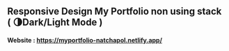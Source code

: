 ## Responsive Design My Portfolio non using stack ( :last_quarter_moon:Dark/Light Mode ) 

#### Website : https://myportfolio-natchapol.netlify.app/
